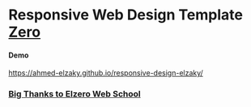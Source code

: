 # Responsive Web Design Template <ins>Zero</ins>
#### Demo
https://ahmed-elzaky.github.io/responsive-design-elzaky/

### [Big Thanks to Elzero Web School](https://elzero.org/)

